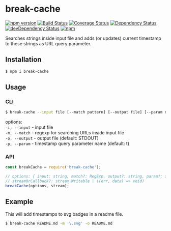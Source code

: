 break-cache
=========
[![npm version](https://badge.fury.io/js/break-cache.svg?t=1483305971533)](https://badge.fury.io/js/break-cache)
[![Build Status](https://travis-ci.org/iyegoroff/break-cache.svg?t=1483305971533&branch=master)](https://travis-ci.org/iyegoroff/break-cache)
[![Coverage Status](https://coveralls.io/repos/github/iyegoroff/break-cache/badge.svg?t=1483305971533&branch=master)](https://coveralls.io/github/iyegoroff/break-cache?branch=master)
[![Dependency Status](https://david-dm.org/iyegoroff/break-cache/status.svg?t=1483305971533)](https://david-dm.org/iyegoroff/break-cache)
[![devDependency Status](https://david-dm.org/iyegoroff/break-cache/dev-status.svg?t=1483305971533)](https://david-dm.org/iyegoroff/break-cache#info=devDependencies)
[![npm](https://img.shields.io/npm/l/express.svg?t=1483305971533)](https://www.npmjs.com/package/break-cache)

Searches strings inside input file and adds (or updates) current timestamp to these strings as URL query parameter.

## Installation

```bash
$ npm i break-cache
```

## Usage

### CLI

```bash
$ break-cache --input file [--match pattern] [--output file] [--param name]
```

options:<br/>
`-i, --input` - input file<br/> 
`-m, --match` - regexp for searching URLs inside input file<br/>
`-o, --output` - output file (default: STDOUT)<br/>
`-p, --param` - timestamp query parameter name (default: t)<br/>

### API

```javascript
const breakCache = require('break-cache');

// options: { input: string, match?: RegExp, output?: string, param?: string }
// streamOrCallback?: stream.Writable | ((err, data) => void)
breakCache(options, stream);
```

## Example

This will add timestamps to svg badges in a readme file.

```bash
$ break-cache README.md -m '\.svg' -o README.md
```